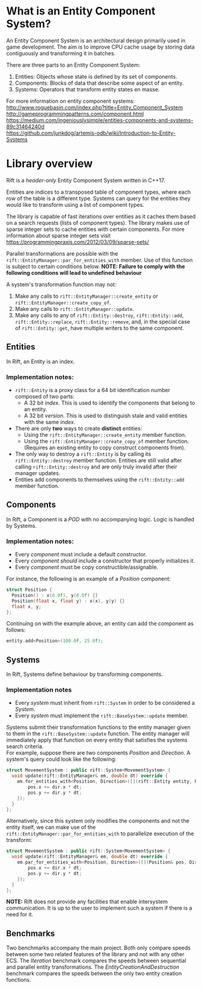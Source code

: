 # What is an Entity Component System?
An Entity Component System is an architectural design primarily used in game development. The aim is to improve CPU cache usage by storing data contiguously and transforming it in batches.

There are three parts to an Entity Component System:
1. Entities:   Objects whose state is defined by its set of components.
1. Components: Blocks of data that describe some aspect of an entity.
1. Systems:    Operators that transform entity states en masse.

For more information on entity component systems:   
http://www.roguebasin.com/index.php?title=Entity_Component_System  
http://gameprogrammingpatterns.com/component.html   
https://medium.com/ingeniouslysimple/entities-components-and-systems-89c31464240d  
https://github.com/junkdog/artemis-odb/wiki/Introduction-to-Entity-Systems   

# Library overview
Rift is a *header-only* Entity Component System written in C++17. 

Entities are indices to a transposed table of component types, where each row of the table is a different type. Systems can query for the entities they would like to transform using a list of component types. 

The library is capable of fast iterations over entities as it caches them based on a search requests (lists of component types). The library makes use of sparse integer sets to cache entities with certain components. For more information about sparse integer sets visit https://programmingpraxis.com/2012/03/09/sparse-sets/

Parallel transformations are possible with the `rift::EntityManager::par_for_entities_with` member. Use of this function is subject to certain conditions below. **NOTE: Failure to comply with the following conditions will lead to undefined behaviour**   

A system's transformation function may not:
1. Make any calls to `rift::EntityManager::create_entity` or `rift::EntityManager::create_copy_of`.
1. Make any calls to `rift::EntityManager::update`.
1. Make any calls to any of `rift::Entity::destroy`, `rift::Entity::add`, `rift::Entity::replace`, `rift::Entity::remove`, and, in the special case of `rift::Entity::get`, have multiple writers to the same component.   

## Entities
In Rift, an Entity is an index. 
### Implementation notes:
- `rift::Entity` is a proxy class for a 64 bit identification number composed of two parts:
  - A 32 bit *index*. This is used to identify the components that belong to an entity.
  - A 32 bit *version*. This is used to distinguish stale and valid entities with the same *index*.
- There are only **two** ways to create **distinct** entities:
  - Using the `rift::EntityManager::create_entity` member function.
  - Using the `rift::EntityManager::create_copy_of` member function. (Requires an existing entity to copy construct components from).   
- The only way to destroy a `rift::Entity` is by calling its `rift::Entity::destroy` member function. Entities are still valid after calling `rift::Entity::destroy` and are only truly invalid after their manager updates.
- Entities add components to themselves using the `rift::Entity::add` member function.

## Components 
In Rift, a Component is a *POD* with no accompanying logic. Logic is handled by Systems.
### Implementation notes:
- Every *component* must include a default constructor.
- Every *component* *should* include a constructor that properly initializes it. 
- Every *component* must be copy constructible/assignable.   

For instance, the following is an example of a *Position* component:
```cpp
struct Position {
  Position() : x(0.0f), y(0.0f) {}
  Position(float x, float y) : x(x), y(y) {}
  float x, y;
};
```
Continuing on with the example above, an entity can add the component as follows:
```cpp
entity.add<Position>(100.0f, 25.0f);
```

## Systems
In Rift, Systems define behaviour by transforming components.
### Implementation notes
- Every *system* must inherit from `rift::System` in order to be considered a *System*. 
- Every *system* must implement the `rift::BaseSystem::update` member.

Systems submit their transformation functions to the entity manager given to them in the `rift::BaseSystem::update` function. The entity manager will immediately apply that function on every entity that satisfies the systems search criteria.   
For example, suppose there are two components *Position* and *Direction*. A system's query could look like the following:
```cpp
struct MovementSystem : public rift::System<MovementSystem> {
  void update(rift::EntityManager& em, double dt) override {
    em.for_entities_with<Position, Direction>([](rift::Entity entity, Position& pos, Direction& dir){
        pos.x += dir.x * dt;
        pos.y += dir.y * dt;
    });
  }
};
```

Alternatively, since this system only modifies the components and not the entity itself, we can make use of the `rift::EntityManager::par_for_entities_with` to parallelize execution of the transform:
```cpp
struct MovementSystem : public rift::System<MovementSystem> {
  void update(rift::EntityManager& em, double dt) override {
    em.par_for_entities_with<Position, Direction>([](Position& pos, Direction& dir){
        pos.x += dir.x * dt;
        pos.y += dir.y * dt;
    });
  }
};
```

**NOTE:** Rift does not provide any facilities that enable intersystem communication. It is up to the user to implement such a system if there is a need for it.

## Benchmarks
Two benchmarks accompany the main project. Both only compare speeds between some two related features of the library and not with any other ECS. The *Iteration* benchmark compares the speeds between sequential and parallel entity transformations. The *EntityCreationAndDestruction* benchmark compares the speeds between the only two entity creation functions. 
